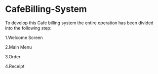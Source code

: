 # CafeBilling-System

To develop this Cafe billing system the entire operation has been divided into the following step:

1.Welcome Screen

2.Main Menu

3.Order

4.Receipt
